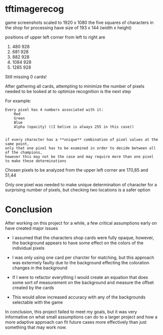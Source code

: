 # tftimagerecog


game screenshots scaled to 1920 x 1080
the five squares of characters in the shop for processing have size of 193 x 144
(width x height)

positions of upper left corner from left to right are
1. 480 928
2. 681 928
3. 882 928
4. 1084 928
5. 1285 928

Still missing 0 cards!
	


After gathering all cards, attempting to minimize the number of pixels needed to be looked at to optimize recognition is the next step

For example:

	Every pixel has 4 numbers associated with it:
		Red
		Green
		Blue
		Alpha (opacity) ((I belive is always 255 in this case))


	if every character has a **unique** combination of pixel values at the same point,
	only that one pixel has to be examined in order to decide between all of the champions, 
	however this may not be the case and may require more than one pixel to make these determinations

Chosen pixels to be analyzed from the upper left corner are 170,85 and 51,44

Only one pixel was needed to make unique determination of character for a surprising number of pixels, but checking two
locations is a safer option
 
# Conclusion

After working on this project for a while, a few critical assumptions early on have created major issues

* I assumed that the characters shop cards were fully opaque, however, the background appears to have some effect on the colors of the individual pixels
	
* I was only using one card per charcter for matching, but this approach was extermely faulty due to the background effecting the coloration changes in the background
	
* If I were to refactor everything I would create an equation that does some sort of measurement on the background and measure the offset created by the cards
* This would allow increased accuracy with any of the backgrounds selectable with the game
	
	
In conclusion, this project failed to meet my goals, but it was very informative on what small assumptions can do to a larger project and how a more adaptive approach can fit future cases more effectively than just something that may work now.

